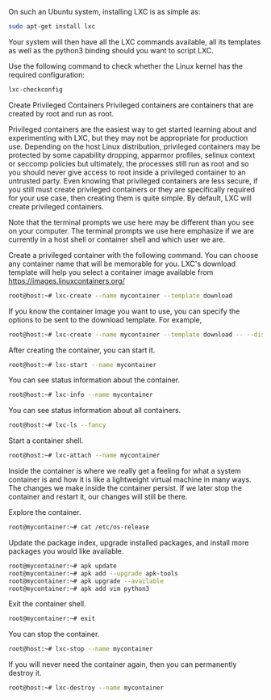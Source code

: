 
On such an Ubuntu system, installing LXC is as simple as:

```bash
sudo apt-get install lxc
```

Your system will then have all the LXC commands available, all its templates as well as the python3 binding should you want to script LXC.

Use the following command to check whether the Linux kernel has the required configuration:

```bash
lxc-checkconfig
```

Create Privileged Containers
Privileged containers are containers that are created by root and run as root.

Privileged containers are the easiest way to get started learning about and experimenting with LXC, but they may not be appropriate for production use. Depending on the host Linux distribution, privileged containers may be protected by some capability dropping, apparmor profiles, selinux context or seccomp policies but ultimately, the processes still run as root and so you should never give access to root inside a privileged container to an untrusted party. Even knowing that privileged containers are less secure, if you still must create privileged containers or they are specifically required for your use case, then creating them is quite simple. By default, LXC will create privileged containers.

Note that the terminal prompts we use here may be different than you see on your computer. The terminal prompts we use here emphasize if we are currently in a host shell or container shell and which user we are.

Create a privileged container with the following command. You can choose any container name that will be memorable for you. LXC's download template will help you select a container image available from https://images.linuxcontainers.org/

```bash
root@host:~# lxc-create --name mycontainer --template download
```

If you know the container image you want to use, you can specify the options to be sent to the download template. For example,

```bash
root@host:~# lxc-create --name mycontainer --template download -- --dist alpine --release 3.19 --arch amd64
```

After creating the container, you can start it.

```bash
root@host:~# lxc-start --name mycontainer
```

You can see status information about the container.

```bash
root@host:~# lxc-info --name mycontainer
```

You can see status information about all containers.

```bash
root@host:~# lxc-ls --fancy
```

Start a container shell.

```bash
root@host:~# lxc-attach --name mycontainer
```

Inside the container is where we really get a feeling for what a system container is and how it is like a lightweight virtual machine in many ways. The changes we make inside the container persist. If we later stop the container and restart it, our changes will still be there.

Explore the container.

```bash
root@mycontainer:~# cat /etc/os-release
```

Update the package index, upgrade installed packages, and install more packages you would like available.

```bash
root@mycontainer:~# apk update
root@mycontainer:~# apk add --upgrade apk-tools
root@mycontainer:~# apk upgrade --available
root@mycontainer:~# apk add vim python3
```

Exit the container shell.

```bash
root@mycontainer:~# exit
```

You can stop the container.

```bash
root@host:~# lxc-stop --name mycontainer
```

If you will never need the container again, then you can permanently destroy it.

```bash
root@host:~# lxc-destroy --name mycontainer
```
